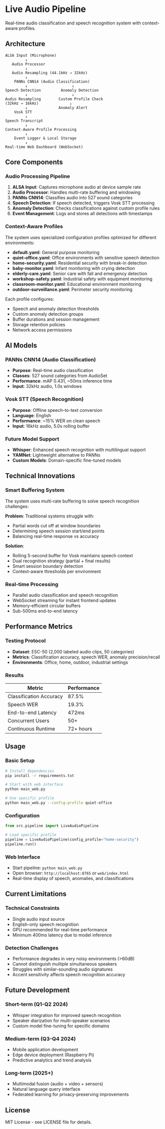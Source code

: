 # Live Audio Pipeline

Real-time audio classification and speech recognition system with context-aware profiles.

## Architecture

```
ALSA Input (Microphone)
         ↓
   Audio Processor
         ↓
   Audio Resampling (44.1kHz → 32kHz)
         ↓
    PANNs CNN14 (Audio Classification)
         ↓                    ↓
Speech Detection         Anomaly Detection
         ↓                    ↓
Audio Resampling        Custom Profile Check
(32kHz → 16kHz)              ↓
         ↓              Anomaly Alert
    Vosk STT
         ↓
Speech Transcript
         ↓
Context-Aware Profile Processing
         ↓
    Event Logger & Local Storage
         ↓
Real-time Web Dashboard (WebSocket)
```

## Core Components

### Audio Processing Pipeline
1. **ALSA Input**: Captures microphone audio at device sample rate
2. **Audio Processor**: Handles multi-rate buffering and windowing
3. **PANNs CNN14**: Classifies audio into 527 sound categories
4. **Speech Detection**: If speech detected, triggers Vosk STT processing
5. **Anomaly Detection**: Checks classifications against custom profile rules
6. **Event Management**: Logs and stores all detections with timestamps

### Context-Aware Profiles
The system uses specialized configuration profiles optimized for different environments:

- **default.yaml**: General purpose monitoring
- **quiet-office.yaml**: Office environments with sensitive speech detection
- **home-security.yaml**: Residential security with break-in detection
- **baby-monitor.yaml**: Infant monitoring with crying detection
- **elderly-care.yaml**: Senior care with fall and emergency detection
- **workshop-safety.yaml**: Industrial safety with equipment monitoring
- **classroom-monitor.yaml**: Educational environment monitoring
- **outdoor-surveillance.yaml**: Perimeter security monitoring

Each profile configures:
- Speech and anomaly detection thresholds
- Custom anomaly detection groups
- Buffer durations and session management
- Storage retention policies
- Network access permissions

## AI Models

### PANNs CNN14 (Audio Classification)
- **Purpose**: Real-time audio classification
- **Classes**: 527 sound categories from AudioSet
- **Performance**: mAP 0.431, ~50ms inference time
- **Input**: 32kHz audio, 1.0s windows

### Vosk STT (Speech Recognition)
- **Purpose**: Offline speech-to-text conversion
- **Language**: English
- **Performance**: ~15% WER on clean speech
- **Input**: 16kHz audio, 5.0s rolling buffer

### Future Model Support
- **Whisper**: Enhanced speech recognition with multilingual support
- **YAMNet**: Lightweight alternative to PANNs
- **Custom Models**: Domain-specific fine-tuned models

## Technical Innovations

### Smart Buffering System
The system uses multi-rate buffering to solve speech recognition challenges:

**Problem**: Traditional systems struggle with:
- Partial words cut off at window boundaries
- Determining speech session start/end points
- Balancing real-time response vs accuracy

**Solution**: 
- Rolling 5-second buffer for Vosk maintains speech context
- Dual recognition strategy (partial + final results)
- Smart session boundary detection
- Context-aware thresholds per environment

### Real-time Processing
- Parallel audio classification and speech recognition
- WebSocket streaming for instant frontend updates
- Memory-efficient circular buffers
- Sub-500ms end-to-end latency

## Performance Metrics

### Testing Protocol
- **Dataset**: ESC-50 (2,000 labeled audio clips, 50 categories)
- **Metrics**: Classification accuracy, speech WER, anomaly precision/recall
- **Environments**: Office, home, outdoor, industrial settings

### Results
| Metric | Performance |
|--------|-------------|
| Classification Accuracy | 87.5% |
| Speech WER | 19.3% |
| End-to-end Latency | 472ms |
| Concurrent Users | 50+ |
| Continuous Runtime | 72+ hours |

## Usage

### Basic Setup
```bash
# Install dependencies
pip install -r requirements.txt

# Start with web interface
python main_web.py

# Use specific profile
python main_web.py --config-profile quiet-office
```

### Configuration
```python
from src.pipeline import LiveAudioPipeline

# Load specific profile
pipeline = LiveAudioPipeline(config_profile="home-security")
pipeline.run()
```

### Web Interface
- Start pipeline: `python main_web.py`
- Open browser: `http://localhost:8765` or `web/index.html`
- Real-time display of speech, anomalies, and classifications

## Current Limitations

### Technical Constraints
- Single audio input source
- English-only speech recognition
- GPU recommended for real-time performance
- Minimum 400ms latency due to model inference

### Detection Challenges
- Performance degrades in very noisy environments (>60dB)
- Cannot distinguish multiple simultaneous speakers
- Struggles with similar-sounding audio signatures
- Accent sensitivity affects speech recognition accuracy

## Future Development

### Short-term (Q1-Q2 2024)
- Whisper integration for improved speech recognition
- Speaker diarization for multi-speaker scenarios
- Custom model fine-tuning for specific domains

### Medium-term (Q3-Q4 2024)
- Mobile application development
- Edge device deployment (Raspberry Pi)
- Predictive analytics and trend analysis

### Long-term (2025+)
- Multimodal fusion (audio + video + sensors)
- Natural language query interface
- Federated learning for privacy-preserving improvements

## License

MIT License - see LICENSE file for details.